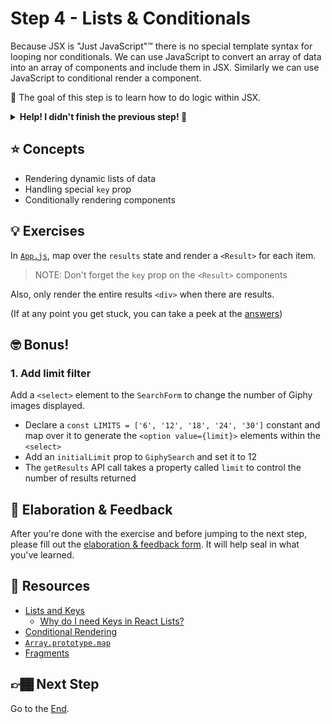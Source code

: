 # Step 4 - Lists & Conditionals

Because JSX is "Just JavaScript"™ there is no special template syntax for looping nor conditionals. We can use JavaScript to convert an array of data into an array of components and include them in JSX. Similarly we can use JavaScript to conditional render a component.

🏅 The goal of this step is to learn how to do logic within JSX.

<details>
  <summary><b>Help! I didn't finish the previous step! 🚨</b></summary>

If you didn't successfully complete the previous step, that's okay! The steps are meant to push you. 😄

However, you may find yourself in a position where you app is not compiling, and it's preventing you from working on this step. No problem! Stash your changes **in a new terminal window**, and you should be good to continue:

```sh
git stash push -m "In-progress Step 3 exercises"
```

Your app should automatically reset and you should be able to continue on with the current step.

</details>

## ⭐ Concepts

- Rendering dynamic lists of data
- Handling special `key` prop
- Conditionally rendering components

## 💡 Exercises

In [`App.js`](./App.js), map over the `results` state and render a `<Result>` for each item.

> NOTE: Don't forget the `key` prop on the `<Result>` components

Also, only render the entire results `<div>` when there are results.

(If at any point you get stuck, you can take a peek at the [answers](./answers/App.js))

## 🤓 Bonus!

### 1. Add limit filter

Add a `<select>` element to the `SearchForm` to change the number of Giphy images displayed.

- Declare a `const LIMITS = ['6', '12', '18', '24', '30']` constant and map over it to generate the `<option value={limit}>` elements within the `<select>`
- Add an `initialLimit` prop to `GiphySearch` and set it to 12
- The `getResults` API call takes a property called `limit` to control the number of results returned

## 🧠 Elaboration & Feedback

After you're done with the exercise and before jumping to the next step, please fill out the [elaboration & feedback form](https://docs.google.com/forms/d/e/1FAIpQLScRocWvtbrl4XmT5_NRiE8bSK3CMZil-ZQByBAt8lpsurcRmw/viewform?usp=pp_url&entry.1671251225=Zero+to+React+with+Hooks+Minishop&entry.1984987236=Step+4+-+Lists+and+Conditionals). It will help seal in what you've learned.

## 📕 Resources

- [Lists and Keys](https://reactjs.org/docs/lists-and-keys.html)
  - [Why do I need Keys in React Lists?](https://programmingwithmosh.com/react/why-do-i-need-keys-in-react-lists/)
- [Conditional Rendering](https://reactjs.org/docs/conditional-rendering.html)
- [`Array.prototype.map`](https://developer.mozilla.org/en-US/docs/Web/JavaScript/Reference/Global_Objects/Array/map)
- [Fragments](https://reactjs.org/docs/fragments.html)

## 👉🏾 Next Step

Go to the [End](../end).
